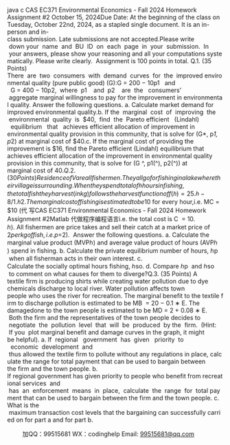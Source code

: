 java c
CAS EC371 Environmental Economics - Fall 2024
Homework Assignment #2
October 15, 2024Due Date: At the beginning of the class on Tuesday, October 22nd, 2024, as a stapled single document. It is an in-person and in-class submission. Late submissions are not accepted.Please write  down your  name  and  BU  ID  on  each  page  in  your  submission.  In  your answers, please show your reasoning and all your computations systematically. Please write clearly.  Assignment is 100 points in total.
Q.1. (35 Points) There  are  two  consumers  with  demand  curves  for  the  improved environmental quality (pure public good) (G):G = 200 − 10p1   and   G = 400 − 10p2,  where  p1    and  p2    are  the   consumers’  aggregate marginal willingness to pay for the improvement in environmental quality. Answer the following questions.
a. Calculate market demand for improved environmental quality.b. If the  marginal  cost  of  improving  the  environmental  quality  is  $40,  find  the  Pareto efficient   (Lindahl)   equilibrium   that   achieves efficient allocation of improvement in environmental quality provision in this community, that is solve for (G*, p*1, p*2) at marginal cost of $40.c. If the marginal cost of providing the improvement is $16, find the Pareto efficient (Lindahl) equilibrium that achieves efficient allocation of the improvement in environmental quality provision in this community, that is solve for (G ^, p1(^), p2(^)) at marginal cost of $40.Q.2. (30 Points) Residence of V are all fishermen. They all go for fishing in a lake where their village is surrounding.  When they spend total of ℎ hours in fishing, the total fish they harvest (in kg) follows the harvest function of  f(ℎ) = 25. ℎ − 8/1. ℎ 2 . The marginal cost of fishing is estimated to be $10 for every hour,i.e. MC = $10 (代 写CAS EC371 Environmental Economics - Fall 2024 Homework Assignment #2Matlab
代做程序编程语言i.e. the total cost is C  = 10. ℎ). All fishermen are price takes and sell their catch at a market price of $ 2 per kg of fish, i.e. p = $2).  Answer the following questions.
a. Calculate the marginal value product (MVPℎ) and average value product of hours (AVPℎ ) spend in fishing.
b. Calculate the private equilibrium number of hours, ℎp  when all fisherman acts in their own interest.
c. Calculate the socially optimal hours fishing, ℎso.
d. Compare ℎp  and ℎso  to comment on what causes for them to diverge?Q.3. (35 Points) A textile firm is producing shirts while creating water pollution due to dye chemicals discharge to local river. Water pollution affects town people who uses the river for recreation. The marginal benefit to the textile firm to discharge pollution is estimated to be MB  = 20 − 0.1 ∗ E. The damagedone to the town people is estimated to be MD = 2 + 0.08 ∗ E.  Both the firm and the representatives of the town people decides to  negotiate  the  pollution  level  that  will  be  produced  by the  firm.  (Hint:  If you  plot marginal benefit and damage curves in the graph, it might be helpful).
a. If  regional   government  has  given   priority  to   economic  development  and  thus allowed the textile firm to pollute without any regulations in place, calculate the range for total payment that can be used to bargain between the firm and the town people.
b. If regional government has given priority to people who benefit from recreational services  and  has  an  enforcement  means  in  place,  calculate  the  range  for  total payment that can be used to bargain between the firm and the town people.
c. What is the  maximum transaction cost levels that the bargaining can successfully carried on for part a and for part b.

         
加QQ：99515681  WX：codinghelp  Email: 99515681@qq.com
